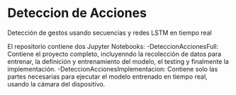 # Deteccion de Acciones
Detección de gestos usando secuencias y redes LSTM en tiempo real

El repositorio contiene dos Jupyter Notebooks:
-DeteccionAccionesFull: Contiene el proyecto completo, incluyenndo la recolección de datos para entrenar, la definición y entrenamiento del modelo, el testing y finalmente la implementación.
-DeteccionAccionesImplementacion: Contiene solo las partes necesarias para ejecutar el modelo entrenado en tiempo real, usando la cámara del dispositivo.
